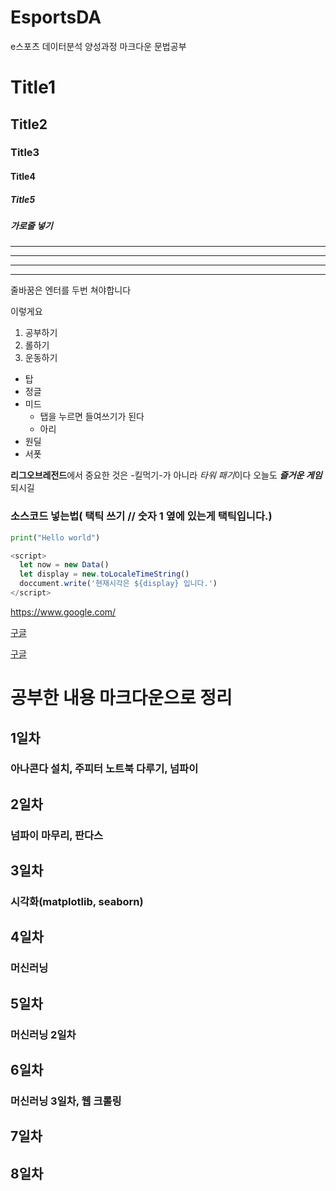 # EsportsDA
e스포츠 데이터분석 양성과정 마크다운 문법공부

# Title1
## Title2
### Title3
#### Title4
##### Title5
##### 가로줄 넣기

---
- - - -
****
* * * * 
줄바꿈은 엔터를 두번 쳐야합니다

이렇게요

1. 공부하기
2. 롤하기
3. 운동하기

- 탑
- 정글
- 미드
  - 탭을 누르면 들여쓰기가 된다
  - 아리
- 원딜
- 서폿

**리그오브레전드**에서 중요한 것은 -킬먹기-가 아니라 *타워 패기*이다
오늘도 ***즐거운 게임*** 되시길

### 소스코드 넣는법( 택틱 쓰기 // 숫자 1 옆에 있는게 택틱입니다.)

```python
print("Hello world")
```

```javascript
<script>
  let now = new Data()
  let display = new.toLocaleTimeString()
  doccument.write('현재시각은 ${display} 입니다.')
</script>
```

<https://www.google.com/>

[구글](https://www.google.com/)

[구글](https://www.google.com/, '클릭하면 구글로 이동합니다')

# 공부한 내용 마크다운으로 정리
## 1일차
### 아나콘다 설치, 주피터 노트북 다루기, 넘파이
## 2일차
### 넘파이 마무리, 판다스
## 3일차
### 시각화(matplotlib, seaborn)
## 4일차
### 머신러닝
## 5일차
### 머신러닝 2일차
## 6일차
### 머신러닝 3일차, 웹 크롤링
## 7일차
## 8일차
